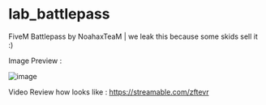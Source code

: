 # lab_battlepass
FiveM Battlepass by NoahaxTeaM | we leak this because some skids sell it :)

Image Preview :

![image](https://user-images.githubusercontent.com/76511149/210706566-51171b42-d3a8-467e-a565-aba91ba4b38f.png)


Video Review how looks like : https://streamable.com/zftevr
